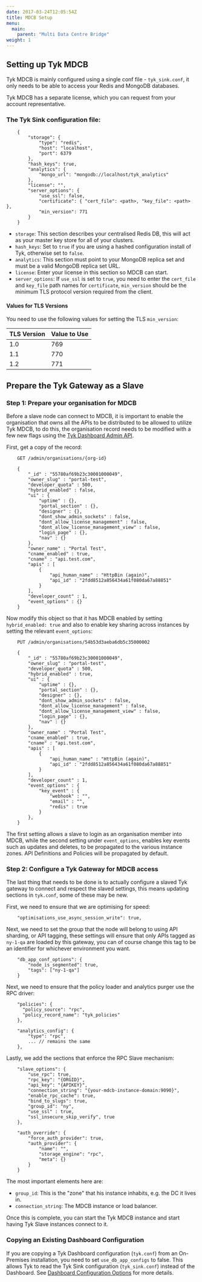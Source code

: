 ```yaml
---
date: 2017-03-24T12:05:54Z
title: MDCB Setup
menu: 
  main:
    parent: "Multi Data Centre Bridge"
weight: 1
---
```


## <a name="setup"></a>Setting up Tyk MDCB

Tyk MDCB is mainly configured using a single conf file - `tyk_sink.conf`, it only needs to be able to access your Redis and MongoDB databases.

Tyk MDCB has a separate license, which you can request from your account representative.

### The Tyk Sink configuration file:

```{.copyWrapper}
    {
        "storage": {
            "type": "redis",
            "host": "localhost",
            "port": 6379
        },
        "hash_keys": true,
        "analytics": {
            "mongo_url": "mongodb://localhost/tyk_analytics"
        },
        "license": "",
        "server_options": {
            "use_ssl": false,
            "certificate": { "cert_file": <path>, "key_file": <path> },
            "min_version": 771
        }
    }
```

*   `storage`: This section describes your centralised Redis DB, this will act as your master key store for all of your clusters.
*   `hash_keys`: Set to `true` if you are using a hashed configuration install of Tyk, otherwise set to `false`.
*   `analytics`: This section must point to your MongoDB replica set and must be a valid MongoDB replica set URL.
*   `license`: Enter your license in this section so MDCB can start.
*   `server_options`: If `use_ssl` is set to `true`, you need to enter the `cert_file` and `key_file` path names for `certificate`, `min_version` should be the minimum TLS protocol version required from the client.

#### Values for TLS Versions

You need to use the following values for setting the TLS `min_version`:

| TLS Version   | Value to Use   |
|---------------|----------------|
|      1.0      |      769       |
|      1.1      |      770       |
|      1.2      |      771       |


## <a name="prepare-gateway-as-slave"></a> Prepare the Tyk Gateway as a Slave

### Step 1: Prepare your organisation for MDCB

Before a slave node can connect to MDCB, it is important to enable the organisation that owns all the APIs to be distributed to be allowed to utilize Tyk MDCB, to do this, the organisation record needs to be modified with a few new flags using the [Tyk Dashboard Admin API][1].

First, get a copy of the record:

```{.copyWrapper}
    GET /admin/organisations/{org-id}
    
    {
        "_id" : "55780af69b23c30001000049",
        "owner_slug" : "portal-test",
        "developer_quota" : 500,
        "hybrid_enabled" : false,
        "ui" : {
            "uptime" : {},
            "portal_section" : {},
            "designer" : {},
            "dont_show_admin_sockets" : false,
            "dont_allow_license_management" : false,
            "dont_allow_license_management_view" : false,
            "login_page" : {},
            "nav" : {}
        },
        "owner_name" : "Portal Test",
        "cname_enabled" : true,
        "cname" : "api.test.com",
        "apis" : [ 
            {
                "api_human_name" : "HttpBin (again)",
                "api_id" : "2fdd8512a856434a61f080da67a88851"
            }
        ],
        "developer_count" : 1,
        "event_options" : {}
    }
```

Now modify this object so that it has MDCB enabled by setting `hybrid_enabled: true` and also to enable key sharing across instances by setting the relevant `event_options`:

```{.copyWrapper}
    PUT /admin/organisations/54b53d3aeba6db5c35000002
    
    {
        "_id" : "55780af69b23c30001000049",
        "owner_slug" : "portal-test",
        "developer_quota" : 500,
        "hybrid_enabled" : true,
        "ui" : {
            "uptime" : {},
            "portal_section" : {},
            "designer" : {},
            "dont_show_admin_sockets" : false,
            "dont_allow_license_management" : false,
            "dont_allow_license_management_view" : false,
            "login_page" : {},
            "nav" : {}
        },
        "owner_name" : "Portal Test",
        "cname_enabled" : true,
        "cname" : "api.test.com",
        "apis" : [ 
            {
                "api_human_name" : "HttpBin (again)",
                "api_id" : "2fdd8512a856434a61f080da67a88851"
            }
        ],
        "developer_count" : 1,
        "event_options" : {
            "key_event" : {
                "webhook" : "",
                "email" : "",
                "redis" : true
            }
        },
    }
```

The first setting allows a slave to login as an organisation member into MDCB, while the second setting under `event_options`, enables key events such as updates and deletes, to be propagated to the various instance zones. API Definitions and Policies will be propagated by default.

### Step 2: Configure a Tyk Gateway for MDCB access

The last thing that needs to be done is to actually configure a slaved Tyk gateway to connect and respect the slaved settings, this means updating sections in `tyk.conf`, some of these may be new.

First, we need to ensure that we are optimising for speed:

```{.copyWrapper}
	"optimisations_use_async_session_write": true,
```

Next, we need to set the group that the node will belong to using API sharding, or API tagging, these settings will ensure that only APIs tagged as `ny-1-qa` are loaded by this gateway, you can of course change this tag to be an identifier for whichever environment you want.

```{.copyWrapper}
    "db_app_conf_options": {
        "node_is_segmented": true,
        "tags": ["ny-1-qa"]
    }
```

Next, we need to ensure that the policy loader and analytics purger use the RPC driver:

```{.copyWrapper}
    "policies": {
      "policy_source": "rpc",
      "policy_record_name": "tyk_policies"
    },
    
    "analytics_config": {
        "type": "rpc",
        ... // remains the same
    },
```

Lastly, we add the sections that enforce the RPC Slave mechanism:

```{.copyWrapper}
    "slave_options": {
        "use_rpc": true,
        "rpc_key": "{ORGID}",
        "api_key": "{APIKEY}",
        "connection_string": "{your-mdcb-instance-domain:9090}",
        "enable_rpc_cache": true,
        "bind_to_slugs": true,
        "group_id": "ny",
        "use_ssl" : true,
        "ssl_insecure_skip_verify", true
    },
    
    "auth_override": {
        "force_auth_provider": true,
        "auth_provider": {
            "name": "",
            "storage_engine": "rpc",
            "meta": {}
        }
    }
```

The most important elements here are:

*   `group_id`: This is the "zone" that his instance inhabits, e.g. the DC it lives in.
*   `connection_string`: The MDCB instance or load balancer.

Once this is complete, you can start the Tyk MDCB instance and start having Tyk Slave instances connect to it.
### Copying an Existing Dashboard Configuration
If you are copying a Tyk Dashboard configuration (`tyk.conf`) from an On-Premises installation, you need to set `use_db_app_configs` to false. This allows Tyk to read the Tyk Sink configuration (`tyk_sink.conf`) instead of the Dashboard. See [Dashboard Configuration Options][2] for more details.


 [1]: /docs/dashboard-admin-api/organisations/
 [2]: /docs/configure/tyk-dashboard-configuration-options/






